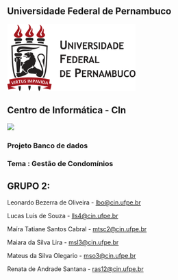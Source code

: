 ## Universidade Federal de Pernambuco
<img src="/assets/logo ufpe (1).png">

## Centro de Informática - CIn
<img src="/assets/logo cin (1).png">

### Projeto Banco de dados

### Tema : Gestão de Condomínios

## GRUPO 2: 
Leonardo Bezerra de Oliveira - lbo@cin.ufpe.br

Lucas Luis de Souza -	lls4@cin.ufpe.br

Maíra Tatiane Santos Cabral -	mtsc2@cin.ufpe.br

Maiara da Silva Lira - msl3@cin.ufpe.br

Mateus da Silva Olegario - mso3@cin.ufpe.br

Renata de Andrade Santana -	ras12@cin.ufpe.br
